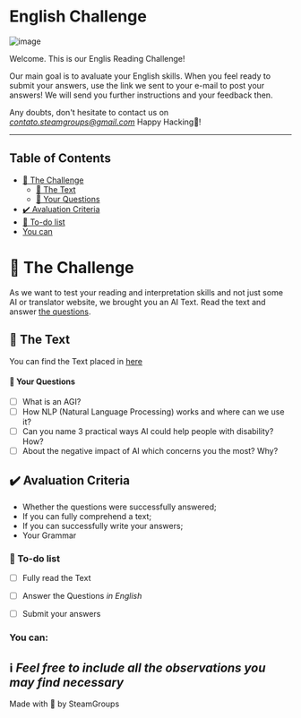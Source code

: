 # English Challenge

![image](https://images.pexels.com/photos/8386434/pexels-photo-8386434.jpeg?auto=compress&cs=tinysrgb&dpr=2&h=650&w=940)

Welcome. This is our Englis Reading Challenge!

Our main goal is to avaluate your English skills.
When you feel ready to submit your answers, use the link we sent to your e-mail to post your answers!
We will send you further instructions and your feedback then.

Any doubts, don't hesitate to contact us on *contato.steamgroups@gmail.com*
Happy Hacking💙!

<!-- > ⚠️ **Remember, your repository must be public, otherwise we won't be able to avaluate your answer** -->

---

## Table of Contents

- [🧠 The Challenge](#-the-challenge)
  - [📖 The Text](#️-the-text)
  - [🤟 Your Questions](#-your-questions)
- [✔️ Avaluation Criteria](#️-avaluation-criteria)
- [:notebook: To-do list](#notebook-to-do-list)
- [You can](#-you-can)

# 🧠 The Challenge

As we want to test your reading and interpretation skills and not just some AI or translator website, we brought you an AI Text. Read the text and answer [the questions](#-your-questions).

## 📖 The Text
You can find the Text placed in [here](https://www.ncbi.nlm.nih.gov/pmc/articles/PMC7605294/)

#### 🤟 Your Questions

- [ ] What is an AGI?
- [ ] How NLP (Natural Language Processing) works and where can we use it?
- [ ] Can you name 3 practical ways AI could help people with disability? How?
- [ ] About the negative impact of AI which concerns you the most? Why?

## ✔️ Avaluation Criteria

- Whether the questions were successfully answered;
- If you can fully comprehend a text;
- If you can successfully write your answers;
- Your Grammar

### :notebook: To-do list

- [ ] Fully read the Text
- [ ] Answer the Questions *in English*
- [ ] Submit your answers


### You can:
:information_source: _Feel free to include all the observations you may find necessary_
---

Made with 💙 by SteamGroups
